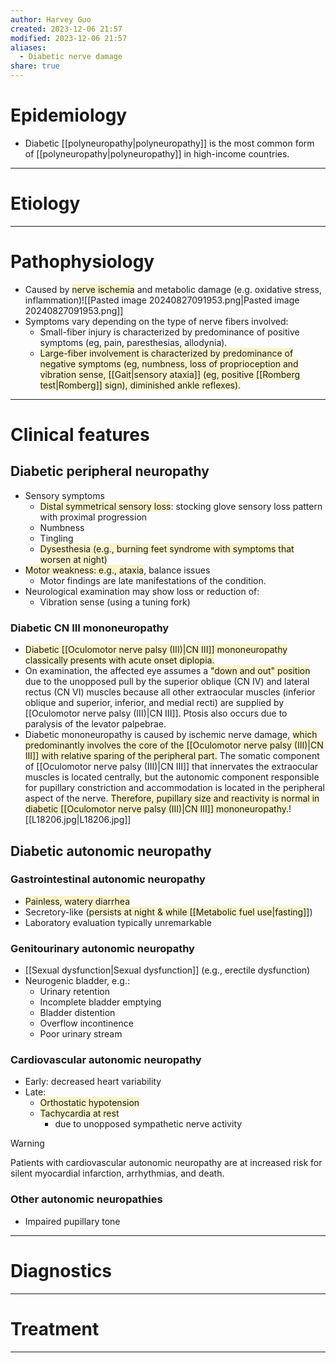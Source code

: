 ```yaml
---
author: Harvey Guo
created: 2023-12-06 21:57
modified: 2023-12-06 21:57
aliases:
  - Diabetic nerve damage
share: true
---
```

# Epidemiology
- Diabetic [[polyneuropathy|polyneuropathy]] is the most common form of [[polyneuropathy|polyneuropathy]] in high-income countries.

---
# Etiology


---
# Pathophysiology
- Caused by <span style="background:rgba(240, 200, 0, 0.2)">nerve ischemia</span> and metabolic damage (e.g. oxidative stress, inflammation)![[Pasted image 20240827091953.png|Pasted image 20240827091953.png]]
- Symptoms vary depending on the type of nerve fibers involved:
	- Small-fiber injury is characterized by predominance of positive symptoms (eg, pain, paresthesias, allodynia).
	- <span style="background:rgba(240, 200, 0, 0.2)">Large-fiber involvement is characterized by predominance of negative symptoms (eg, numbness, loss of proprioception and vibration sense, [[Gait|sensory ataxia]] (eg, positive [[Romberg test|Romberg]] sign), diminished ankle reflexes).</span>

---
# Clinical features
## Diabetic peripheral neuropathy
- Sensory symptoms
	- <span style="background:rgba(240, 200, 0, 0.2)">Distal symmetrical sensory loss</span>: stocking glove sensory loss pattern with proximal progression
	- Numbness
	- Tingling
	- <span style="background:rgba(240, 200, 0, 0.2)">Dysesthesia (e.g., burning feet syndrome with symptoms that worsen at night)</span>
- <span style="background:rgba(240, 200, 0, 0.2)">Motor weakness: e.g., ataxia</span>, balance issues
	- Motor findings are late manifestations of the condition.
- Neurological examination may show loss or reduction of:
	- Vibration sense (using a tuning fork)
### Diabetic CN III mononeuropathy
- <span style="background:rgba(240, 200, 0, 0.2)">Diabetic [[Oculomotor nerve palsy (III)|CN III]] mononeuropathy classically presents with acute onset diplopia.  </span>
- On examination, the affected eye assumes a <span style="background:rgba(240, 200, 0, 0.2)">"down and out" position</span> due to the unopposed pull by the superior oblique (CN IV) and lateral rectus (CN VI) muscles because all other extraocular muscles (inferior oblique and superior, inferior, and medial recti) are supplied by [[Oculomotor nerve palsy (III)|CN III]].  Ptosis also occurs due to paralysis of the levator palpebrae.
- Diabetic mononeuropathy is caused by ischemic nerve damage, <span style="background:rgba(240, 200, 0, 0.2)">which predominantly involves the core of the [[Oculomotor nerve palsy (III)|CN III]] with relative sparing of the peripheral part.</span>  The somatic component of [[Oculomotor nerve palsy (III)|CN III]] that innervates the extraocular muscles is located centrally, but the autonomic component responsible for pupillary constriction and accommodation is located in the peripheral aspect of the nerve.  <span style="background:rgba(240, 200, 0, 0.2)">Therefore, pupillary size and reactivity is normal in diabetic [[Oculomotor nerve palsy (III)|CN III]] mononeuropathy.</span>![[L18206.jpg|L18206.jpg]]
## Diabetic autonomic neuropathy
### Gastrointestinal autonomic neuropathy
- <span style="background:rgba(240, 200, 0, 0.2)">Painless, watery diarrhea</span>
- Secretory-like (<span style="background:rgba(240, 200, 0, 0.2)">persists at night & while [[Metabolic fuel use|fasting]]</span>)
- Laboratory evaluation typically unremarkable
### Genitourinary autonomic neuropathy
- [[Sexual dysfunction|Sexual dysfunction]] (e.g., erectile dysfunction)
- Neurogenic bladder, e.g.:
	- Urinary retention
	- Incomplete bladder emptying
	- Bladder distention
	- Overflow incontinence
	- Poor urinary stream
### Cardiovascular autonomic neuropathy
- Early: decreased heart variability
- Late:
	- <span style="background:rgba(240, 200, 0, 0.2)">Orthostatic hypotension</span>
	- <span style="background:rgba(240, 200, 0, 0.2)">Tachycardia at rest</span>
		- due to unopposed sympathetic nerve activity

>[!warning] 
>Patients with cardiovascular autonomic neuropathy are at increased risk for silent myocardial infarction, arrhythmias, and death.
### Other autonomic neuropathies 
- Impaired pupillary tone

---
# Diagnostics


---
# Treatment


---
